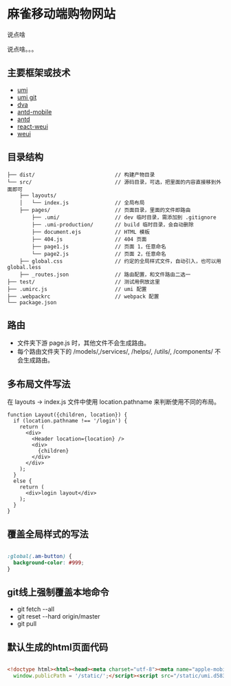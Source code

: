 # 麻雀移动端购物网站

说点啥 

说点啥。。。

## 主要框架或技术

- [umi](https://umijs.org/)
- [umi git](https://github.com/umijs/umi)
- [dva](https://github.com/dvajs/dva)
- [antd-mobile](https://mobile.ant.design/index-cn)
- [antd](https://ant.design/index-cn)
- [react-weui](https://github.com/weui/react-weui)
- [weui](https://github.com/Tencent/weui)

## 目录结构

``` structure
├── dist/                          // 构建产物目录
└── src/                           // 源码目录，可选，把里面的内容直接移到外面即可
    ├── layouts/
    │   └── index.js               // 全局布局
    ├── pages/                     // 页面目录，里面的文件即路由
        ├── .umi/                  // dev 临时目录，需添加到 .gitignore
        ├── .umi-production/       // build 临时目录，会自动删除
        ├── document.ejs           // HTML 模板
        ├── 404.js                 // 404 页面
        ├── page1.js               // 页面 1，任意命名
        └── page2.js               // 页面 2，任意命名
    ├── global.css                 // 约定的全局样式文件，自动引入，也可以用 global.less
    ├── _routes.json               // 路由配置，和文件路由二选一
├── test/                          // 测试用例放这里
├── .umirc.js                      // umi 配置
├── .webpackrc                     // webpack 配置
└── package.json

```

## 路由

- 文件夹下游 page.js 时，其他文件不会生成路由。
- 每个路由文件夹下的 /models/,/services/, /helps/, /utils/, /components/ 不会生成路由。

## 多布局文件写法

在 layouts -> index.js 文件中使用 location.pathname 来判断使用不同的布局。

``` code
function Layout({children, location}) {
  if (location.pathname !== '/login') {
    return (
      <div>
        <Header location={location} />
        <div>
          {children}
        </div>
      </div>
    );
  }
  else {
    return (
      <div>login layout</div>
    );
  }
}
```

## 覆盖全局样式的写法

``` css modules global

:global(.am-button) {
  background-color: #999;
}

```

## git线上强制覆盖本地命令

- git fetch --all
- git reset --hard origin/master
- git pull

## 默认生成的html页面代码

```html

<!doctype html><html><head><meta charset="utf-8"><meta name="apple-mobile-web-app-capable" content="yes"><meta name="apple-mobile-web-app-status-bar-style" content="black"><meta name="format-detection" content="telephone=no"><meta name="format-detection" content="email=no"><meta name="viewport" content="width=device-width,initial-scale=1,maximum-scale=1,minimum-scale=1,user-scalable=no"><title></title><link rel="stylesheet" href="/static/umi.1a8e0f13.css"></head><body><div id="root"></div><script>window.routerBase = '/';
  window.publicPath = '/static/';</script><script src="/static/umi.d5831dd9.js"></script></body></html>

```